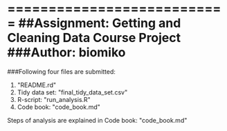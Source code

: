 ===========================
##Assignment: Getting and Cleaning Data Course Project
###Author: biomiko
===========================
###Following four files are submitted:
1. "README.rd"
2. Tidy data set: "final_tidy_data_set.csv"
3. R-script: "run_analysis.R"
4. Code book: "code_book.md"

Steps of analysis are explained in Code book: "code_book.md"
